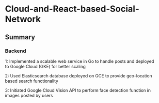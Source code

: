 # Cloud-and-React-based-Social-Network

## Summary
### Backend
1: Implemented a scalable web service in Go to handle posts and deployed to Google Cloud (GKE) for better scaling

2: Used Elasticsearch database deployed on GCE to provide geo-location based search functionality

3: Initiated Google Cloud Vision API to perform face detection function in images posted by users
